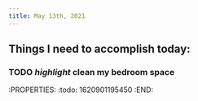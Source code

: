 ```yaml
---
title: May 13th, 2021
---
```


## Things I need to accomplish today:
### TODO *highlight* clean my bedroom space
:PROPERTIES:
:todo: 1620901195450
:END:
###
